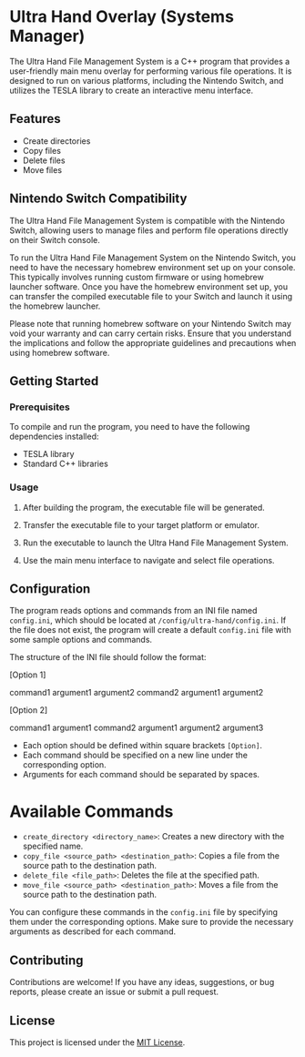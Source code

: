 # Ultra Hand Overlay (Systems Manager)

The Ultra Hand File Management System is a C++ program that provides a user-friendly main menu overlay for performing various file operations. It is designed to run on various platforms, including the Nintendo Switch, and utilizes the TESLA library to create an interactive menu interface.

## Features

- Create directories
- Copy files
- Delete files
- Move files

## Nintendo Switch Compatibility
The Ultra Hand File Management System is compatible with the Nintendo Switch, allowing users to manage files and perform file operations directly on their Switch console.

To run the Ultra Hand File Management System on the Nintendo Switch, you need to have the necessary homebrew environment set up on your console. This typically involves running custom firmware or using homebrew launcher software. Once you have the homebrew environment set up, you can transfer the compiled executable file to your Switch and launch it using the homebrew launcher.

Please note that running homebrew software on your Nintendo Switch may void your warranty and can carry certain risks. Ensure that you understand the implications and follow the appropriate guidelines and precautions when using homebrew software.



## Getting Started

### Prerequisites

To compile and run the program, you need to have the following dependencies installed:

- TESLA library
- Standard C++ libraries


### Usage

1. After building the program, the executable file will be generated.

2. Transfer the executable file to your target platform or emulator.

3. Run the executable to launch the Ultra Hand File Management System.

4. Use the main menu interface to navigate and select file operations.

## Configuration

The program reads options and commands from an INI file named `config.ini`, which should be located at `/config/ultra-hand/config.ini`. If the file does not exist, the program will create a default `config.ini` file with some sample options and commands.

The structure of the INI file should follow the format:

[Option 1]

command1 argument1 argument2
command2 argument1 argument2

[Option 2]

command1 argument1
command2 argument1 argument2 argument3

- Each option should be defined within square brackets `[Option]`.
- Each command should be specified on a new line under the corresponding option.
- Arguments for each command should be separated by spaces.

# Available Commands

- `create_directory <directory_name>`: Creates a new directory with the specified name.
- `copy_file <source_path> <destination_path>`: Copies a file from the source path to the destination path.
- `delete_file <file_path>`: Deletes the file at the specified path.
- `move_file <source_path> <destination_path>`: Moves a file from the source path to the destination path.

You can configure these commands in the `config.ini` file by specifying them under the corresponding options. Make sure to provide the necessary arguments as described for each command.


## Contributing

Contributions are welcome! If you have any ideas, suggestions, or bug reports, please create an issue or submit a pull request.

## License

This project is licensed under the [MIT License](LICENSE).

